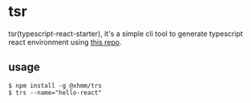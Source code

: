 tsr
===
tsr(typescript-react-starter), it's a simple cli tool to generate typescript react environment using [this repo](https://github.com/XHMM/typescript-react-starter). 

## usage
```sh-session
$ npm install -g @xhmm/trs
$ trs --name="hello-react"
```
